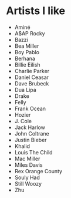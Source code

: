 # Artists I like

- Aminé
- A$AP Rocky
- Bazzi
- Bea Miller
- Boy Pablo
- Berhana
- Billie Eilish
- Charlie Parker
- Daniel Ceasar
- Dave Brubeck
- Dua Lipa
- Drake
- Felly
- Frank Ocean
- Hozier
- J. Cole
- Jack Harlow
- John Coltrane
- Justin Bieber
- Khalid
- Louis The Child
- Mac Miller
- Miles Davis
- Rex Orange County
- Souly Had
- Still Woozy
- Zhu

